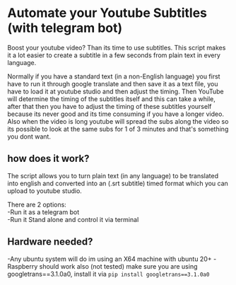 # Automate your Youtube Subtitles (with telegram bot)

Boost your youtube video? Than its time to use subtitles.
This script makes it a lot easier to create a subtitle in a few seconds from plain text in every language.

Normally if you have a standard text (in a non-English language) you first have to run it through google translate and then save it as a text file, you have to load it at youtube studio and then adjust the timing.
Then YouTube will determine the timing of the subtitles itself and this can take a while, after that then you have to adjust the timing of these subtitles yourself because its never good and its time consuming if you have a longer video. Also when the video is long youtube will spread the subs along the video so its possible to look at the same subs for 1 of 3 minutes and that's something you dont want.

## how does it work?
The script allows you to turn plain text (in any language) to be translated into english and converted into an (.srt subtitle) timed format which you can upload to youtube studio.<br>

There are 2 options:<br>
-Run it as a telegram bot<br>
-Run it Stand alone and control it via terminal<br>

## Hardware needed?
-Any ubuntu system will do im using an X64 machine with ubuntu 20+
-Raspberry should work also (not tested)
make sure you are using googletrans==3.1.0a0, install it via `pip install googletrans==3.1.0a0`






